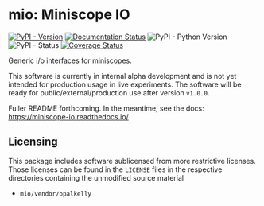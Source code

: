 # mio: Miniscope IO

[![PyPI - Version](https://img.shields.io/pypi/v/mio)](https://pypi.org/project/mio/)
[![Documentation Status](https://readthedocs.org/projects/miniscope-io/badge/?version=latest)](https://miniscope-io.readthedocs.io/en/latest/?badge=latest)
![PyPI - Python Version](https://img.shields.io/pypi/pyversions/mio)
![PyPI - Status](https://img.shields.io/pypi/status/mio)
[![Coverage Status](https://coveralls.io/repos/github/Aharoni-Lab/mio/badge.svg?branch=main)](https://coveralls.io/github/Aharoni-Lab/mio?branch=main)

Generic i/o interfaces for miniscopes.

This software is currently in internal alpha development 
and is not yet intended for production usage in live experiments.
The software will be ready for public/external/production use after version `v1.0.0`.

Fuller README forthcoming. 
In the meantime, see the docs: https://miniscope-io.readthedocs.io/


## Licensing

This package includes software sublicensed from more 
restrictive licenses. Those licenses can be found
in the `LICENSE` files in the respective directories 
containing the unmodified source material

* `mio/vendor/opalkelly` 